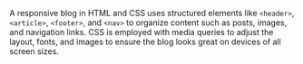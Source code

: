 A responsive blog in HTML and CSS uses structured elements like `<header>`, `<article>`, `<footer>`, and `<nav>` to organize content such as posts, images, and navigation links. CSS is employed with media queries to adjust the layout, fonts, and images to ensure the blog looks great on devices of all screen sizes.
